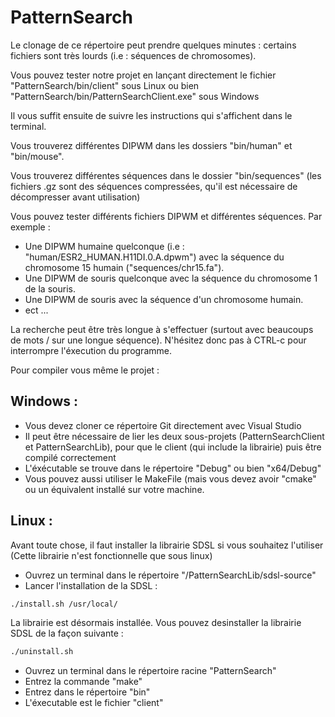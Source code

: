 # PatternSearch

Le clonage de ce répertoire peut prendre quelques minutes : certains fichiers sont très lourds (i.e : séquences de chromosomes).

Vous pouvez tester notre projet en lançant directement le fichier 
  "PatternSearch/bin/client" sous Linux
ou bien
  "PatternSearch/bin/PatternSearchClient.exe" sous Windows
 
Il vous suffit ensuite de suivre les instructions qui s'affichent dans le terminal.
 
Vous trouverez différentes DIPWM dans les dossiers "bin/human" et "bin/mouse".

Vous trouverez différentes séquences dans le dossier "bin/sequences" (les fichiers .gz sont des séquences compressées, qu'il est nécessaire de décompresser avant utilisation)

Vous pouvez tester différents fichiers DIPWM et différentes séquences. Par exemple :
  - Une DIPWM humaine quelconque (i.e : "human/ESR2_HUMAN.H11DI.0.A.dpwm") avec la séquence du chromosome 15 humain ("sequences/chr15.fa").
  - Une DIPWM de souris quelconque avec la séquence du chromosome 1 de la souris.
  - Une DIPWM de souris avec la séquence d'un chromosome humain.
  - ect ...
  
La recherche peut être très longue à s'effectuer (surtout avec beaucoups de mots / sur une longue séquence). N'hésitez donc pas à CTRL-c pour interrompre l'éxecution du programme.

Pour compiler vous même le projet :

Windows :
-----------
  - Vous devez cloner ce répertoire Git directement avec Visual Studio
  - Il peut être nécessaire de lier les deux sous-projets (PatternSearchClient et PatternSearchLib), pour que le client (qui include la librairie) puis être compilé correctement
  - L'éxécutable se trouve dans le répertoire "Debug" ou bien "x64/Debug"
  - Vous pouvez aussi utiliser le MakeFile (mais vous devez avoir "cmake" ou un équivalent installé sur votre machine.

Linux :
-----------
  Avant toute chose, il faut installer la librairie SDSL si vous souhaitez l'utiliser 
  (Cette librairie n'est fonctionnelle que sous linux)

  - Ouvrez un terminal dans le répertoire "/PatternSearchLib/sdsl-source"
  - Lancer l'installation de la SDSL :

```sh
./install.sh /usr/local/
```

La librairie est désormais installée. 
Vous pouvez desinstaller la librairie SDSL de la façon suivante :

  ```sh
./uninstall.sh
```
  - Ouvrez un terminal dans le répertoire racine "PatternSearch"
  - Entrez la commande "make"
  - Entrez dans le répertoire "bin"
  - L'éxecutable est le fichier "client"

  

